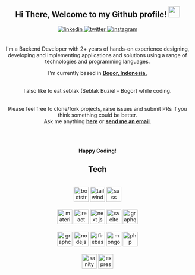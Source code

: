 <div align="center">
<h2> Hi There, Welcome to my Github profile! <img src="https://github.com/abdoachhoubi/abdoachhoubi/blob/main/gifs/Hi.gif" width="30"></h2>
<a href="https://www.linkedin.com/in/rama-can" target="_blank">
<img src=https://img.shields.io/badge/linkedin-%2300acee.svg?color=405DE6&style=for-the-badge&logo=linkedin&logoColor=white alt=linkedin style="margin-bottom: 5px;" />
</a>
<a href="https://www.twitter.com/_ramacan" target="_blank">
<img src=https://img.shields.io/badge/twitter-%2300acee.svg?color=1DA1F2&style=for-the-badge&logo=twitter&logoColor=white alt=twitter style="margin-bottom: 5px;" />
</a>
<a href="https://www.instagram.com/_ramacan" target="_blank">
<img src=https://img.shields.io/badge/instagram-%ff5851db.svg?color=C13584&style=for-the-badge&logo=instagram&logoColor=white alt=instagram style="margin-bottom: 5px;" />
</a>
<br />
<br />

I'm a Backend Developer with 2+ years of hands-on experience designing, developing and implementing applications and solutions using a range of technologies and programming languages.
<br />

I'm currently based in **[Bogor, Indonesia.](https://goo.gl/maps/Vw16Y1sEdfTHMWdQ8)**

<br />
I also like to eat seblak (Seblak Buziel - Bogor) while coding.
<br />
<br />

Please feel free to clone/fork projects, raise issues and submit PRs if you think something could be better.<br />
Ask me anything **[here](https://ramacan.dev)** or <a href="mailto:hello@ramacan.dev"><b>send me an email</b></a>.
<br />
<br />

<br />

**Happy Coding!** 

</div>

<div align="center">

## Tech

<br />
<a margin="10" href="https://getbootstrap.com" target="_blank"><img margin="10px" height="40" src="https://github.com/rama-can/assets/blob/main/svgs/bootstrap.svg" alt="bootstrap"></a>
<a margin="10" href="https://tailwindcss.com" target="_blank"><img margin="10px" height="40" src="https://github.com/rama-can/assets/blob/main/svgs/tailwind.svg" alt="tailwind"></a>
<a margin="10" href="https://sass-lang.com" target="_blank"><img margin="10px" height="40" src="https://github.com/rama-can/assets/blob/main/svgs/sass.svg" alt="sass"></a>
<br />
<br />
<a margin="10" href="https://mui.com" target="_blank"><img margin="10px" height="40" src="https://github.com/rama-can/assets/blob/main/svgs/materialui.svg" alt="material ui"></a>
<a margin="10" href="https://reactjs.org" target="_blank"><img margin="10px" height="40" src="https://github.com/rama-can/assets/blob/main/svgs/react.svg" alt="react"></a>
<a margin="10" href="https://nextjs.org" target="_blank"><img margin="10px" height="40" src="https://github.com/rama-can/assets/blob/main/svgs/nextjs.svg" alt="next js"></a>
<a margin="10" href="https://svelte.dev" target="_blank"><img margin="10px" height="40" src="https://github.com/rama-can/assets/blob/main/svgs/svelte.svg" alt="svelte"></a>
<a margin="10" href="https://graphql.org" target="_blank"><img margin="10px" height="40" src="https://github.com/rama-can/assets/blob/main/svgs/graphql.svg" alt="graphql"></a>
<br />
<br />
<a margin="10" href="https://graphcms.com" target="_blank"><img margin="10px" height="40" src="https://github.com/rama-can/assets/blob/main/svgs/graphcms.svg" alt="graphcms"></a>
<a margin="10" href="https://nodejs.org" target="_blank"><img margin="10px" height="40" src="https://github.com/rama-can/assets/blob/main/svgs/nodejs.svg" alt="nodejs"></a>
<a margin="10" href="https://firebase.google.com" target="_blank"><img margin="10px" height="40" src="https://github.com/rama-can/assets/blob/main/svgs/firebase.svg" alt="firebase"></a>
<a margin="10" href="https://mongodb.com" target="_blank"><img margin="10px" height="40" src="https://github.com/rama-can/assets/blob/main/svgs/mongodb.svg" alt="mongodb"></a>
<a margin="10" href="https://php.net" target="_blank"><img margin="10px" height="40" width="40" src="https://github.com/rama-can/assets/blob/main/svgs/php.svg" alt="php programming"></a>
<br />
<br />
<a margin="10" href="https://sanity.io" target="_blank"><img margin="10px" height="40" src="https://github.com/rama-can/assets/blob/main/svgs/sanity.svg" alt="sanity"></a>
<a margin="10" href="https://expressjs.com" target="_blank"><img margin="10px" height="40" src="https://github.com/rama-can/assets/blob/main/svgs/express.svg" alt="express"></a>
</div>
<br />
<br />
